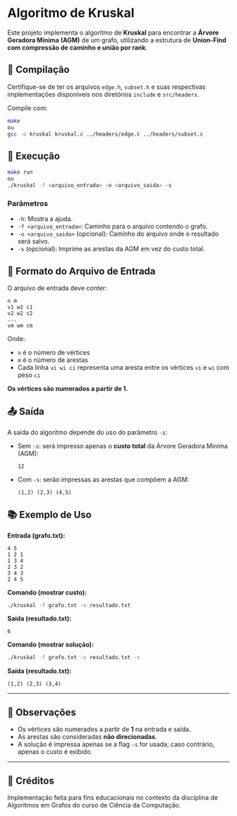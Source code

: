 # Algoritmo de Kruskal

Este projeto implementa o algoritmo de **Kruskal** para encontrar a **Árvore Geradora Mínima (AGM)** de um grafo, utilizando a estrutura de **Union-Find com compressão de caminho e união por rank**.

## 📌 Compilação

Certifique-se de ter os arquivos `edge.h`, `subset.h` e suas respectivas implementações disponíveis nos diretórios `include` e `src/headers`.

Compile com:

```bash
make
ou
gcc -o kruskal kruskal.c ../headers/edge.c ../headers/subset.c
```

## 🚀 Execução

```bash
make run
ou
./kruskal -f <arquivo_entrada> -o <arquivo_saida> -s
```

### Parâmetros

- `-h`: Mostra a ajuda.
- `-f <arquivo_entrada>`: Caminho para o arquivo contendo o grafo.
- `-o <arquivo_saida>` (opcional): Caminho do arquivo onde o resultado será salvo.
- `-s` (opcional): Imprime as arestas da AGM em vez do custo total.

## 📝 Formato do Arquivo de Entrada

O arquivo de entrada deve conter:

```
n m
v1 w1 c1
v2 w2 c2
...
vm wm cm
```

Onde:

- `n` é o número de vértices
- `m` é o número de arestas
- Cada linha `vi wi ci` representa uma aresta entre os vértices `vi` e `wi` com peso `ci`

**Os vértices são numerados a partir de 1.**

## 📤 Saída

A saída do algoritmo depende do uso do parâmetro `-s`:

- Sem `-s`: será impresso apenas o **custo total** da Árvore Geradora Mínima (AGM):
  ```
  12
  ```

- Com `-s`: serão impressas as arestas que compõem a AGM:
  ```
  (1,2) (2,3) (4,5)
  ```

## 📚 Exemplo de Uso

**Entrada (grafo.txt):**

```
4 5
1 2 1
1 3 4
2 3 2
3 4 3
2 4 5
```

**Comando (mostrar custo):**

```bash
./kruskal -f grafo.txt -o resultado.txt
```

**Saída (resultado.txt):**

```
6
```

**Comando (mostrar solução):**

```bash
./kruskal -f grafo.txt -o resultado.txt -s
```

**Saída (resultado.txt):**

```
(1,2) (2,3) (3,4)
```

---

## 📌 Observações

- Os vértices são numerados a partir de **1** na entrada e saída.
- As arestas são consideradas **não direcionadas**.
- A solução é impressa apenas se a flag `-s` for usada; caso contrário, apenas o custo é exibido.

---

## 🤝 Créditos

Implementação feita para fins educacionais no contexto da disciplina de Algoritmos em Grafos do curso de Ciência da Computação.
